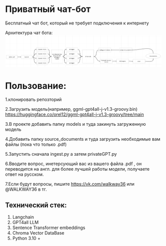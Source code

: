# Приватный чат-бот
Бесплатный чат бот, который не требует подключения к интернету

Архитектура чат бота:
<img width="930" alt="SCR-20230917-qbto" src="How_do.png">

# Пользование:
1.клонировать репозторий

2.Загрузить модель(например, ggml-gpt4all-j-v1.3-groovy.bin) https://huggingface.co/orel12/ggml-gpt4all-j-v1.3-groovy/tree/main

3.В проекте добавить папку models и туда закинуть загруженную модель

4.Добавить папку source_documents и туда загрузить необходимые вам файлы (пока что только .pdf)

5.Запустить сначала ingest.py а затем privateGPT.py

6.Вводите вопрос, инетерсующий вас из вашего файла .pdf , он переводится на англ. для более лучшей работы модели, получаете ответ на русском.

7.Если будут вопросы, пишите https://vk.com/walkway36 или @WALKWAY36 в тг.

## Технический стек:
1. Langchain
2. GPT4all LLM
3. Sentence Transformer embeddings
3. Chroma Vector DataBase
4. Python 3.10 +
